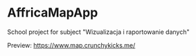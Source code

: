 # AffricaMapApp
School project for subject "Wizualizacja i raportowanie danych"

Preview: https://www.map.crunchykicks.me/
